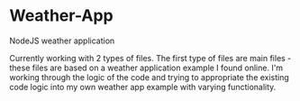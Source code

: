# Weather-App
NodeJS weather application

Currently working with 2 types of files. The first type of files are main files - these files are based on a weather application example I found online. I'm working through the logic of the code and trying to appropriate the existing code logic into my own weather app example with varying functionality.
